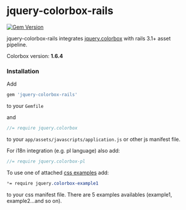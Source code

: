 # jquery-colorbox-rails

[![Gem Version](https://badge.fury.io/rb/jquery-colorbox-rails.svg)][gem_version]

[gem_version]: https://rubygems.org/gems/jquery-colorbox-rails

jquery-colorbox-rails integrates [jquery.colorbox](https://github.com/jackmoore/colorbox) with rails 3.1+ asset pipeline.

Colorbox version: <b id="colorbox-version">1.6.4</b>

### Installation

Add

``` ruby
gem 'jquery-colorbox-rails'
```

to your `Gemfile`

and

```javascript
//= require jquery.colorbox
```

to your `app/assets/javascripts/application.js` or other js manifest file.

For i18n integration (e.g. pl language) also add:

```javascript
//= require jquery.colorbox-pl
```

To use one of attached [css examples](http://www.jacklmoore.com/colorbox/example1/) add:

```css
*= require jquery.colorbox-example1
```

to your css manifest file. There are 5 examples availables (example1, example2...and so on).
